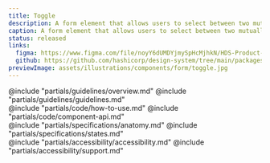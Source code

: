 ```yaml
---
title: Toggle
description: A form element that allows users to select between two mutually exclusive states.
caption: A form element that allows users to select between two mutually exclusive states.
status: released
links:
  figma: https://www.figma.com/file/noyY6dUMDYjmySpHcMjhkN/HDS-Product---Components?node-id=13181%3A36435&t=pDgL7LJUJXZUN7Xq-3
  github: https://github.com/hashicorp/design-system/tree/main/packages/components/addon/components/hds/form/toggle
previewImage: assets/illustrations/components/form/toggle.jpg
---
```


<section data-tab="Guidelines">
  @include "partials/guidelines/overview.md"
  @include "partials/guidelines/guidelines.md"
</section>

<section data-tab="Code">
  @include "partials/code/how-to-use.md"
  @include "partials/code/component-api.md"
  <!-- @include "partials/code/showcase.md" -->
</section>

<section data-tab="Specifications">
  @include "partials/specifications/anatomy.md"
  @include "partials/specifications/states.md"
</section>

<section data-tab="Accessibility">
  @include "partials/accessibility/accessibility.md"
  @include "partials/accessibility/support.md"
</section>
